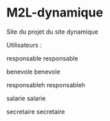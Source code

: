 # M2L-dynamique
Site du projet du site dynamique

Utilisateurs :

responsable
responsable


benevole
benevole

responsableh
responsableh


salarie
salarie

secretaire
secretaire

